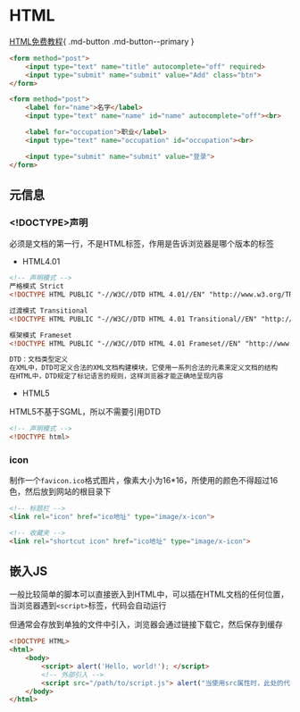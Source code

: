 # HTML

[HTML免费教程](https://wangdoc.com/html/intro.html){ .md-button .md-button--primary }

```html
<form method="post">
    <input type="text" name="title" autocomplete="off" required>
    <input type="submit" name="submit" value="Add" class="btn">
</form>

<form method="post">
    <label for="name">名字</label>
    <input type="text" name="name" id="name" autocomplete="off"><br>

    <label for="occupation">职业</label>
    <input type="text" name="occupation" id="occupation"><br>

    <input type="submit" name="submit" value="登录">
</form>
```

## 元信息

### <!DOCTYPE>声明

必须是文档的第一行，不是HTML标签，作用是告诉浏览器是哪个版本的标签

- HTML4.01

```html
<!-- 声明模式 -->
严格模式 Strict
<!DOCTYPE HTML PUBLIC "-//W3C//DTD HTML 4.01//EN" "http://www.w3.org/TR/html4/strict.dtd">

过渡模式 Transitional
<!DOCTYPE HTML PUBLIC "-//W3C//DTD HTML 4.01 Transitional//EN" "http://www.w3.org/TR/html4/loose.dtd">

框架模式 Frameset
<!DOCTYPE HTML PUBLIC "-//W3C//DTD HTML 4.01 Frameset//EN" "http://www.w3.org/TR/html4/frameset.dtd">

DTD：文档类型定义
在XML中，DTD可定义合法的XML文档构建模块，它使用一系列合法的元素来定义文档的结构
在HTML中，DTD规定了标记语言的规则，这样浏览器才能正确地呈现内容
```

- HTML5

HTML5不基于SGML，所以不需要引用DTD

```html
<!-- 声明模式 -->
<!DOCTYPE html>
```

### icon

制作一个`favicon.ico`格式图片，像素大小为16*16，所使用的颜色不得超过16色，然后放到网站的根目录下

```html
<!-- 标题栏 -->
<link rel="icon" href="ico地址" type="image/x-icon">

<!-- 收藏夹 -->
<link rel="shortcut icon" href="ico地址" type="image/x-icon">
```

## 嵌入JS

一般比较简单的脚本可以直接嵌入到HTML中，可以插在HTML文档的任何位置，当浏览器遇到`<script>`标签，代码会自动运行

但通常会存放到单独的文件中引入，浏览器会通过链接下载它，然后保存到缓存

```html
<!DOCTYPE HTML>
<html>
    <body>
        <script> alert('Hello, world!'); </script>
        <!-- 外部引入 -->
        <script src="/path/to/script.js"> alert("当使用src属性时，此处的代码会被忽略"); </script>
    </body>
</html>
```
